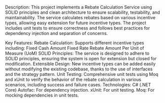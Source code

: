 Description:
This project implements a Rebate Calculation Service using SOLID principles and clean architecture to ensure scalability, testability, and maintainability. The service calculates rebates based on various incentive types, allowing easy extension for future incentive types. The project includes unit tests to ensure correctness and follows best practices for dependency injection and separation of concerns.

Key Features:
Rebate Calculation: Supports different incentive types including:
Fixed Cash Amount
Fixed Rate Rebate
Amount Per Unit of Measure (UoM)
SOLID Principles: The service is designed to adhere to SOLID principles, ensuring the system is open for extension but closed for modification.
Extensible Design: New incentive types can be added easily without modifying the existing codebase, thanks to the use of interfaces and the strategy pattern.
Unit Testing: Comprehensive unit tests using Moq and xUnit to verify the behavior of the rebate calculation in various scenarios, including success and failure cases.
Technologies:
C# (.NET Core)
Autofac: For dependency injection.
xUnit: For unit testing.
Moq: For mocking dependencies in unit tests.
